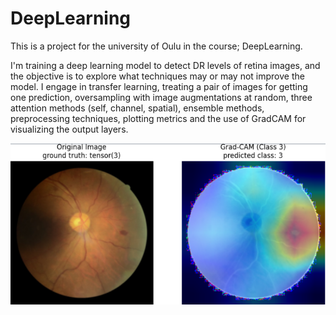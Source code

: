 # DeepLearning

This is a project for the university of Oulu in the course; DeepLearning.

I'm training a deep learning model to detect DR levels of retina images, and the objective is to explore what techniques may or may not improve the model.
I engage in transfer learning, treating a pair of images for getting one prediction, oversampling with image augmentations at random, three attention methods (self, channel, spatial), ensemble methods, preprocessing techniques, plotting metrics and the use of GradCAM for visualizing the output layers.


![GradCAM of a correctly predicted level 3 DR](image.png)